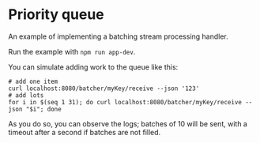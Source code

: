 # Priority queue

An example of implementing a batching stream processing handler.

Run the example with `npm run app-dev`.

You can simulate adding work to the queue like this:
```shell
# add one item
curl localhost:8080/batcher/myKey/receive --json '123'
# add lots
for i in $(seq 1 31); do curl localhost:8080/batcher/myKey/receive --json "$i"; done
```

As you do so, you can observe the logs; batches of 10 will be sent, with a timeout after a second if batches are not filled.
